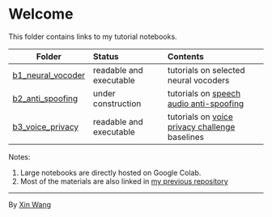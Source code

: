 # Welcome

This folder contains links to my tutorial notebooks. 

| Folder | Status | Contents |
| --- | :-- | :-- |
| [b1_neural_vocoder](./b1_neural_vocoder) | readable and executable | tutorials on selected neural vocoders
| [b2_anti_spoofing](./b2_anti_spoofing) | under construction | tutorials on [speech audio anti-spoofing](https://www.asvspoof.org/) 
| [b3_voice_privacy](./b3_voiceprivacy_ch) | readable and executable | tutorials on [voice privacy challenge](https://www.voiceprivacychallenge.org/) baselines

Notes: 
1. Large notebooks are directly hosted on Google Colab.
2. Most of the materials are also linked in [my previous repository](https://github.com/nii-yamagishilab/project-NN-Pytorch-scripts)

---
By [Xin Wang](https://github.com/TonyWangX/TonyWangX.github.io)